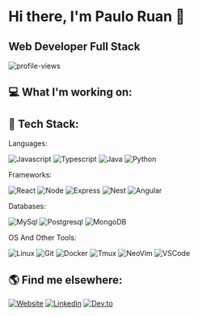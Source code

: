 <h1>Hi there, I'm Paulo Ruan 👋</h1>

<h2>Web Developer Full Stack</h2>

![profile-views](https://komarev.com/ghpvc/?username=pauloruan&style=flat-square)

<h2>💻 What I'm working on:</h2>

<!-- <p>🎵 <a href="https://github.com/pauloruan/music-app">Music App</a> - Application based on a music streaming. </p> -->

<h2>🧠 Tech Stack:</h2>

<p>Languages:</p>
<p align="left">
<img src="https://img.shields.io/badge/JavaScript-F7DF1E?style=for-the-badge&logo=javascript&logoColor=black" alt="Javascript" />
<img src="https://img.shields.io/badge/TypeScript-007ACC?style=for-the-badge&logo=typescript&logoColor=white" alt="Typescript" />
<img src="https://img.shields.io/badge/java-%23ED8B00.svg?style=for-the-badge&logo=java&logoColor=white" alt="Java" />
<img src="https://img.shields.io/badge/Python-3776AB?style=for-the-badge&logo=python&logoColor=white" alt="Python" />
</p>

<p>Frameworks:</p>
<p align="left">
<img src="https://img.shields.io/badge/React-20232A?style=for-the-badge&logo=react&logoColor=61DAFB" alt="React" />
<img src="https://img.shields.io/badge/Node.js-339933?style=for-the-badge&logo=nodedotjs&logoColor=white" alt="Node" />
<img src="https://img.shields.io/badge/Express.js-000000?style=for-the-badge&logo=express&logoColor=white" alt=Express />
<img src="https://img.shields.io/badge/nestjs-E0234E?style=for-the-badge&logo=nestjs&logoColor=white" alt="Nest" />
<img src="https://img.shields.io/badge/angular-%23DD0031.svg?style=for-the-badge&logo=angular&logoColor=white" alt="Angular" />
</p>

<p>Databases:</p>
<p align="left">
<img src="https://img.shields.io/badge/MySQL-00000F?style=for-the-badge&logo=mysql&logoColor=white" alt="MySql" />
<img src="https://img.shields.io/badge/PostgreSQL-316192?style=for-the-badge&logo=postgresql&logoColor=white" alt="Postgresql" />
<img src="https://img.shields.io/badge/MongoDB-4EA94B?style=for-the-badge&logo=mongodb&logoColor=white" alt="MongoDB" />
</p>

<p>OS And Other Tools:</p>
<p align="left">
<img src="https://img.shields.io/badge/Linux-FCC624?style=for-the-badge&logo=linux&logoColor=black" alt="Linux" />
<img src="https://img.shields.io/badge/GIT-E44C30?style=for-the-badge&logo=git&logoColor=white" alt="Git" />
<img src="https://img.shields.io/badge/Docker-2CA5E0?style=for-the-badge&logo=docker&logoColor=white" alt="Docker" />
<img src="https://img.shields.io/badge/tmux-1BB91F?style=for-the-badge&logo=tmux&logoColor=white" alt="Tmux" />
<img src="https://img.shields.io/badge/NeoVim-%2357A143.svg?&style=for-the-badge&logo=neovim&logoColor=white" alt="NeoVim" />
<img src="https://img.shields.io/badge/Visual_Studio_Code-0078D4?style=for-the-badge&logo=visual%20studio%20code&logoColor=white" alt="VSCode" />
</p>

<h2>🌎 Find me elsewhere:</h2>
<p align="center">

[<img src="https://img.shields.io/badge/website-000000?style=for-the-badge&logo=About.me&logoColor=white" alt="Website" />](https://pauloruan.netlify.app/)
[<img src="https://img.shields.io/badge/LinkedIn-0077B5?style=for-the-badge&logo=linkedin&logoColor=white" alt="Linkedin" />](https://www.linkedin.com/in/pauloruan/)
[<img src="https://img.shields.io/badge/dev.to-0A0A0A?style=for-the-badge&logo=devdotto&logoColor=white" alt="Dev.to" />](https://dev.to/pauloruan)
</p>
